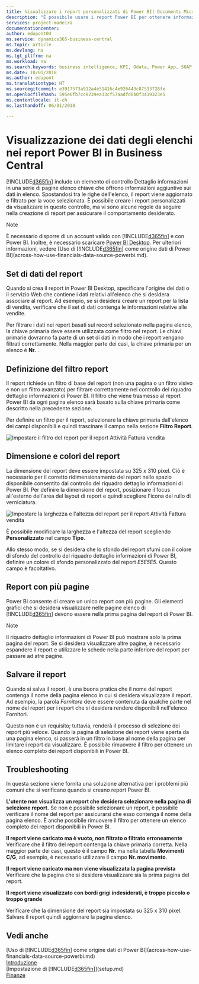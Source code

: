 ```yaml
---
title: Visualizzare i report personalizzati di Power BI| Documenti Microsoft
description: "È possibile usare i report Power BI per ottenere informazioni aggiuntive sui dati negli elenchi."
services: project-madeira
documentationcenter: 
author: edupont04
ms.service: dynamics365-business-central
ms.topic: article
ms.devlang: na
ms.tgt_pltfrm: na
ms.workload: na
ms.search.keywords: business intelligence, KPI, Odata, Power App, SOAP, analysis
ms.date: 10/01/2018
ms.author: edupont
ms.translationtype: HT
ms.sourcegitcommit: e3917573a912a4e51416c4e926443c87513728fe
ms.openlocfilehash: 595e6fb7cc8239ea33cf57aadfd8b0f3419323e5
ms.contentlocale: it-ch
ms.lasthandoff: 06/01/2018

---
```

# <a name="viewing-list-data-in-power-bi-reports-in-business-central"></a>Visualizzazione dei dati degli elenchi nei report Power BI in Business Central 
[!INCLUDE[d365fin](includes/d365fin_md.md)] include un elemento di controllo Dettaglio informazioni in una serie di pagine elenco chiave che offrono informazioni aggiuntive sui dati in elenco. Spostandosi tra le righe dell'elenco, il report viene aggiornato e filtrato per la voce selezionata. È possibile creare i report personalizzati da visualizzare in questo controllo, ma vi sono alcune regole da seguire nella creazione di report per assicurare il comportamento desiderato.  

> [!NOTE]  
>   È necessario disporre di un account valido con [!INCLUDE[d365fin](includes/d365fin_md.md)] e con Power BI. Inoltre, è necessario scaricare [Power BI Desktop](https://powerbi.microsoft.com/en-us/desktop/). Per ulteriori informazioni, vedere [Uso di [!INCLUDE[d365fin](includes/d365fin_md.md)] come origine dati di Power BI](across-how-use-financials-data-source-powerbi.md).  

## <a name="report-data-set"></a>Set di dati del report
Quando si crea il report in Power BI Desktop, specificare l'origine dei dati o il servizio Web che contiene i dati relativi all'elenco che si desidera associare al report. Ad esempio, se si desidera creare un report per la lista di vendita, verificare che il set di dati contenga le informazioni relative alle vendite.  

Per filtrare i dati nei report basati sul record selezionato nella pagina elenco, la chiave primaria deve essere utilizzata come filtro nel report. Le chiavi primarie dovranno fa parte di un set di dati in modo che i report vengano filtrati correttamente. Nella maggior parte dei casi, la chiave primaria per un elenco è **Nr.** .  

## <a name="defining-the-report-filter"></a>Definizione del filtro report
Il report richiede un filtro di base del report (non una pagina o un filtro visivo e non un filtro avanzato) per filtrare correttamente nel controllo del riquadro dettaglio informazioni di Power BI. Il filtro che viene trasmesso al report Power BI da ogni pagina elenco sarà basato sulla chiave primaria come descritto nella precedente sezione.  

Per definire un filtro per il report, selezionare la chiave primaria dall'elenco dei campi disponibili e quindi trascinare il campo nella sezione **Filtro Report**.  

![Impostare il filtro del report per il report Attività Fattura vendita](./media/across-how-use-powerbi-reports-factbox/financials-powerbi-report-filter.png)

## <a name="report-size-and-color"></a>Dimensione e colori del report
La dimensione del report deve essere impostata su 325 x 310 pixel. Ciò è necessario per il corretto ridimensionamento del report nello spazio disponibile consentito dal controllo del riquadro dettaglio informazioni di Power BI. Per definire la dimensione del report, posizionare il focus all'esterno dell'area del layout di report e quindi scegliere l'icona del rullo di verniciatura.

![Impostare la larghezza e l'altezza del report per il report Attività Fattura vendita](./media/across-how-use-powerbi-reports-factbox/financials-powerbi-report-sizing.png)

È possibile modificare la larghezza e l'altezza del report scegliendo **Personalizzato** nel campo **Tipo**.

Allo stesso modo, se si desidera che lo sfondo del report sfumi con il colore di sfondo del controllo del riquadro dettaglio informazioni di Power BI, definire un colore di sfondo personalizzato del report *E5E5E5*. Questo campo è facoltativo.  

## <a name="reports-with-multiple-pages"></a>Report con più pagine
Power BI consente di creare un unico report con più pagine. Gli elementi grafici che si desidera visualizzare nelle pagine elenco di [!INCLUDE[d365fin](includes/d365fin_md.md)] devono essere nella prima pagina del report di Power BI.  

> [!NOTE]  
>  Il riquadro dettaglio informazioni di Power BI può mostrare solo la prima pagina del report. Se si desidera visualizzare altre pagine, è necessario espandere il report e utilizzare le schede nella parte inferiore del report per passare ad atre pagine.  

## <a name="saving-your-report"></a>Salvare il report

Quando si salva il report, è una buona pratica che il nome del report contenga il nome della pagina elenco in cui si desidera visualizzare il report. Ad esempio, la parola *Fornitore* deve essere contenuta da qualche parte nel nome del report per i report che si desidera rendere disponibili nell'elenco Fornitori.  

Questo non è un requisito; tuttavia, renderà il processo di selezione dei report più veloce. Quando la pagina di selezione dei report viene aperta da una pagina elenco, si passerà in un filtro in base al nome della pagina per limitare i report da visualizzare.  È possibile rimuovere il filtro per ottenere un elenco completo dei report disponibili in Power BI.  

## <a name="troubleshooting"></a>Troubleshooting
In questa sezione viene fornita una soluzione alternativa per i problemi più comuni che si verificano quando si creano report Power BI.  

**L'utente non visualizza un report che desidera selezionare nella pagina di selezione report.** Se non è possibile selezionare un report, è possibile verificare il nome del report per assicurarsi che esso contenga il nome della pagina elenco. È anche possibile rimuovere il filtro per ottenere un elenco completo dei report disponibili in Power BI.  

**Il report viene caricato ma è vuoto, non filtrato o filtrato erroneamente** Verificare che il filtro del report contenga la chiave primaria corretta. Nella maggior parte dei casi, questo è il campo **Nr.** ma nella tabella **Movimenti C/G**, ad esempio, è necessario utilizzare il campo **Nr. movimento**.

**Il report viene caricato ma non viene visualizzata la pagina prevista** Verificare che la pagina che si desidera visualizzare sia la prima pagina del report.  

**Il report viene visualizzato con bordi grigi indesiderati, è troppo piccolo o troppo grande**

Verificare che la dimensione del report sia impostata su 325 x 310 pixel. Salvare il report quindi aggiornare la pagina elenco.  

## <a name="see-also"></a>Vedi anche
[Uso di [!INCLUDE[d365fin](includes/d365fin_md.md)] come origine dati di Power BI](across-how-use-financials-data-source-powerbi.md)  
[Introduzione](product-get-started.md)    
[Impostazione di [!INCLUDE[d365fin](includes/d365fin_md.md)]](setup.md)    
[Finanze](finance.md)  

